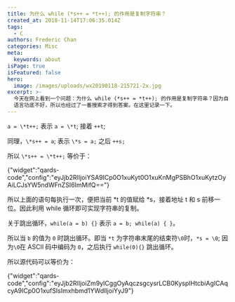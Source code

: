 ```yaml
---
title: 为什么 while (*s++ = *t++); 的作用是复制字符串？
created_at: 2018-11-14T17:06:35.014Z
tags:
  - C
authors: Frederic Chan
categories: Misc
meta:
  keywords: about
isPage: true
isFeatured: false
hero:
  image: /images/uploads/wx20190118-215721-2x.jpg
excerpt: >-
  今天在网上看到一个问题：为什么 while (*s++ = *t++); 的作用是复制字符串？因为自己 C
  语言功底不好，所以也经过了一番搜索才得到答案。在这里记录一下。
---
```

`a = \*t++;` 表示 `a = \*t`; 接着 `++t`; 

同理，`\*s++ = a`; 表示 `\*s = a;` 之后 `++s;`

所以 `\*s++ = \*t++;` 等价于：


{"widget":"qards-code","config":"eyJjb2RlIjoiYSA9ICp0O1xuKyt0O1xuKnMgPSBhO1xuKytzOyAiLCJsYW5ndWFnZSI6ImMifQ=="}


所以上面的语句每执行一次，便把当前 \*t 的值赋给 \*s，接着地址 t 和 s 前移一位。因此利用 while 循环即可实现字符串的复制。


关于跳出循环，`while(a = b) {}` 表示 `a = b; while(a) { }`。

所以当 `b` 的值为 `0` 时跳出循环。即当 `*t` 为字符串末尾的结束符`\0`时，`*s = \0`; 因为`\0`在 ASCII 码中编码为 `0`，之后执行 `while(0){}` 跳出循环。

所以源代码可以等价为：


{"widget":"qards-code","config":"eyJjb2RlIjoiZm9yICggOyAqczsgcysrLCB0KyspIHtcbiAgICAqcyA9ICp0O1xufSIsImxhbmd1YWdlIjoiYyJ9"}
